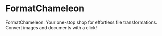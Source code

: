 # FormatChameleon
FormatChameleon: Your one-stop shop for effortless file transformations. Convert images and documents with a click!
